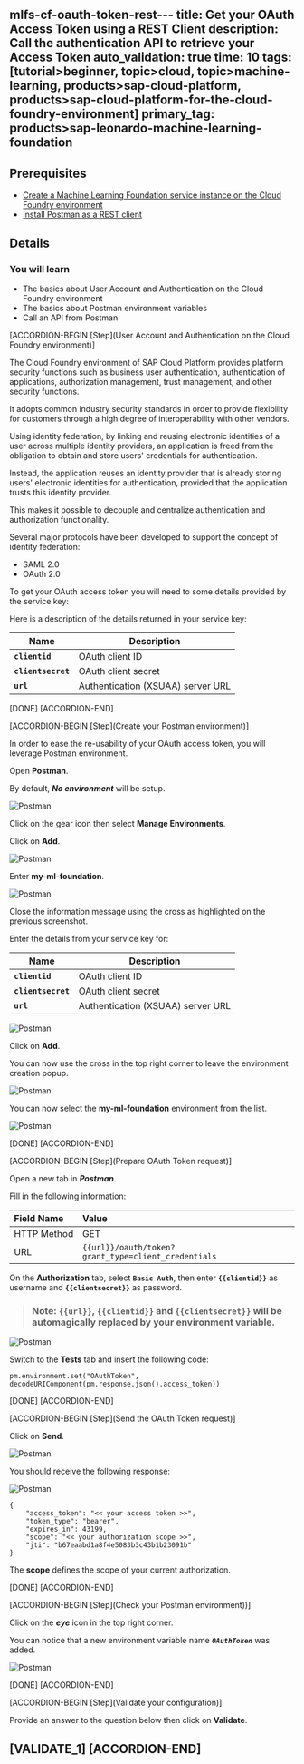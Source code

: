 mlfs-cf-oauth-token-rest---
title: Get your OAuth Access Token using a REST Client
description: Call the authentication API to retrieve your Access Token
auto_validation: true
time: 10
tags: [tutorial>beginner, topic>cloud, topic>machine-learning, products>sap-cloud-platform, products>sap-cloud-platform-for-the-cloud-foundry-environment]
primary_tag: products>sap-leonardo-machine-learning-foundation
---

## Prerequisites
 - [Create a Machine Learning Foundation service instance on the Cloud Foundry environment](https://developers.sap.com/tutorial-navigator.html?mlfs-cf-create-instance.html)
 - [Install Postman as a REST client](https://developers.sap.com/tutorials/api-tools-postman-install.html)

## Details
### You will learn
  - The basics about User Account and Authentication on the Cloud Foundry environment
  - The basics about Postman environment variables
  - Call an API from Postman  

[ACCORDION-BEGIN [Step](User Account and Authentication on the Cloud Foundry environment)]

The Cloud Foundry environment of SAP Cloud Platform provides platform security functions such as business user authentication, authentication of applications, authorization management, trust management, and other security functions.

It adopts common industry security standards in order to provide flexibility for customers through a high degree of interoperability with other vendors.

Using identity federation, by linking and reusing electronic identities of a user across multiple identity providers, an application is freed from the obligation to obtain and store users' credentials for authentication.

Instead, the application reuses an identity provider that is already storing users' electronic identities for authentication, provided that the application trusts this identity provider.

This makes it possible to decouple and centralize authentication and authorization functionality.

Several major protocols have been developed to support the concept of identity federation:

 - SAML 2.0
 - OAuth 2.0

To get your OAuth access token you will need to some details provided by the service key:

Here is a description of the details returned in your service key:

|Name                  | Description
|----------------------|--------------------
| **`clientid`**       | OAuth client ID
| **`clientsecret`**   | OAuth client secret
| **`url`**            | Authentication (XSUAA) server URL

[DONE]
[ACCORDION-END]

[ACCORDION-BEGIN [Step](Create your Postman environment)]

In order to ease the re-usability of your OAuth access token, you will leverage Postman environment.

Open **Postman**.

By default, ***No environment*** will be setup.

![Postman](01.png)

Click on the gear icon then select **Manage Environments**.

Click on **Add**.

![Postman](02.png)

Enter **my-ml-foundation**.

![Postman](03.png)

Close the information message using the cross as highlighted on the previous screenshot.

Enter the details from your service key for:

|Name                  | Description
|----------------------|--------------------
| **`clientid`**       | OAuth client ID
| **`clientsecret`**   | OAuth client secret
| **`url`**            | Authentication (XSUAA) server URL

![Postman](04.png)

Click on **Add**.

You can now use the cross in the top right corner to leave the environment creation popup.

![Postman](05.png)

You can now select the **my-ml-foundation** environment from the list.

![Postman](06.png)

[DONE]
[ACCORDION-END]

[ACCORDION-BEGIN [Step](Prepare OAuth Token request)]

Open a new tab in ***Postman***.

Fill in the following information:

Field Name               | Value
:----------------------- | :--------------
<nobr>HTTP Method</nobr> | GET
<nobr>URL</nobr>         | `{{url}}/oauth/token?grant_type=client_credentials`

On the **Authorization** tab, select **`Basic Auth`**, then enter **`{{clientid}}`** as username and **`{{clientsecret}}`** as password.

> ### **Note:** **`{{url}}`**,  **`{{clientid}}`** and **`{{clientsecret}}`**  will be automagically replaced by your environment variable.

![Postman](07.png)

Switch to the **Tests** tab and insert the following code:

```
pm.environment.set("OAuthToken", decodeURIComponent(pm.response.json().access_token))
```

[DONE]
[ACCORDION-END]

[ACCORDION-BEGIN [Step](Send the OAuth Token request)]

Click on **Send**.

![Postman](08.png)

You should receive the following response:

![Postman](09.png)

```
{
    "access_token": "<< your access token >>",
    "token_type": "bearer",
    "expires_in": 43199,
    "scope": "<< your authorization scope >>",
    "jti": "b67eaabd1a8f4e5083b3c43b1b23091b"
}
```

The **scope** defines the scope of your current authorization.

[DONE]
[ACCORDION-END]

[ACCORDION-BEGIN [Step](Check your Postman environment))]

Click on the ***eye*** icon in the top right corner.

You can notice that a new environment variable name ***`OAuthToken`*** was added.

![Postman](10.png)

[DONE]
[ACCORDION-END]

[ACCORDION-BEGIN [Step](Validate your configuration)]

Provide an answer to the question below then click on **Validate**.

[VALIDATE_1]
[ACCORDION-END]
---
